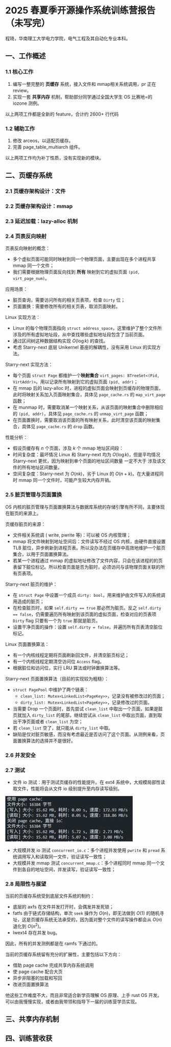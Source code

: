 # 2025 春夏季开源操作系统训练营报告（未写完）

程琦，华南理工大学电力学院，电气工程及其自动化专业本科。


## 一、工作概述

### 1.1 核心工作

1. 编写一整完整的 **页缓存** 系统，接入文件和 mmap相关系统调用，pr 正在 review。
2. 实现一套 **共享内存** 机制，帮助部分同学通过全国大学生 OS 比赛地=的 iozone 测例。

以上两项工作都是全新的 feature，合计约 2600+ 行代码

### 1.2 辅助工作

1. 修改 arceos，以适配页缓存。
2. 完善 page_table_multiarch 组件。

以上两项工作均为补丁性质，没有实现新的模块。

## 二、页缓存系统

### 2.1 页缓存架构设计：文件

### 2.2 页缓存架构设计：mmap

### 2.3 延迟加载：lazy-alloc 机制

### 2.4 页表反向映射

页表反向映射的概念：
- 多个虚拟页面可能同时映射到同一个物理页面，主要出现在多个进程共享 mmap 同一个文件；
- 我们需要根据物理页面反向找到 **所有** 映射到它的虚拟页面 `(pid, virt_page_num)`。

应用场景：
- 脏页查询，需要访问所有的相关页表项，检查 `Dirty` 位；
-  页面置换：需要修改所有的相关页表，取消页面映射。

Linux 实现方法：
- Linux 的每个物理页面指向 `struct address_space`，这里维护了整个文件所涉及的所有虚拟地址段，从中查找哪些虚拟地址段包含了当前页面。
- 通过区间树这种数据结构实现 $O(\log k)$ 的查找。
- 考虑 Starry-next 底层 Unikernel 基座的解耦性，没有采用 Linux 的实现方法。

Starry-next 实现方法：
-  每个页面 `struct Page` 都维护一个**映射集合** `virt_pages: BTreeSet<(Pid, VirtAddr)>`。用以记录所有映射到它的虚拟页面 `(pid, addr)`；
- 在 mmap 后的 lazy-alloc 时，进程的虚拟页面会映射到页缓存的物理页面，此时将映射关系加入页面映射集合，具体见 `page_cache.rs` 的 `map_virt_page` 函数；
- 在 munmap 时，需要取消某一个映射关系，从该页面的映射集合中删除相应的 `(pid, addr)`，具体见 `page_cache.rs` 的 `unmap_virt_page` 函数；
- 在页面置换时，需要取消该页面的所有映射关系，此时清空该页面的映射集合，具体见 `page_cache.rs` 的 `drop` 函数。

性能分析：
- 假设页缓存有 $n$ 个页面，涉及 $k$ 个 mmap 地址区间段：
- 时间复杂度：最坏情况 Linux 和 Starry-next 均为 $O(\log k)$，但是平均情况 Starry-next 更优，因为映射到单个页面的地址区间数量 一定不大于 涉及该文件的所有地址区间数量。
- 空间复杂度：Starry-next 为 $O(nk)$，劣于 Linux 的 $O(n + k)$。在大量进程同时 mmap 同一个文件时，可能产生较大内存开销。

### 2.5 脏页管理与页面置换

OS 内核的脏页管理与页面置换算法与数据库系统的存储引擎有所不同，主要体现在脏页的来源上。

页缓存脏页的来源：
- 文件相关系统调 ( write, pwrite 等)：可以被 OS 内核管理；
- mmap 将文件映射到地址空间后：文件读写不经过 OS 内核，由硬件直接设置 TLB 脏位，异步刷新到进程页表。所以没办法在页缓存中高效地维护一个脏页集合，以用于页面置换算法。
- 若某一个进程通过 mmap 的虚拟地址修改了文件内容，只会在该进程的的页表留下脏位标记。所以检查页面是否为脏时，必须访问与该物理页面关联的所有页表项。

Starry-next 脏页的维护：
- 在 `struct Page` 中设置一个成员 `dirty: bool`，用来维护由文件写入的系统调用造成的脏页；
- 在检查脏页时，如果 `self.dirty == true` 那必然为脏页。反之 `self.dirty == false`，仍需要遍历所有映射到该页面的虚拟页面，检查对应的页表项 `Dirty` flag 只要有一个为 `true` 那就是脏页。
- 设置干净页面的操作：设置 `self.dirty = false`，并遍历所有页表清空脏位标记。


Linux 页面置换算法：
- 有一个内核线程定期将页面刷新回文件，并清空脏页标记；
- 有一个内核线程定期清空访问位 `Access` flag。
- 根据脏位和访问位，实行 LRU 算法或时钟置换算法等。

Starry-next 页面置换算法（目前的实现较为粗糙）：
- `struct PagePool` 中维护了两个链表：
    - `clean_list: Mutex<LinkedList<PageKey>>`，记录没有被修改过的页面；
    - `dirty_list: Mutex<LinkedList<PageKey>>`，记录修改过的页面。
- 当需要 Drop 一个页面时，首先尝试 `clean_list` 中取出一个页面，如果是脏页就加入 `dirty_list` 的尾部，继续尝试从 `clean_list` 中取出页面，直到取出干净页面或者 `clean_list` 为空；
- 若 `clean_list` 空了，就只能从 `dirty_list` 中取。
- 缺陷是仅对脏页敏感，而没有考虑最近是否访问了这个页面。从测例来看，页面置换算法的选择并不是很好。

### 2.6 并发安全

### 2.7 测试
- 文件 io 测试：用于测试页缓存的性能提升。在 ext4 系统中，大规模局部性读取文件，性能将会从文件 io 级别提升至内存读写级别。

![性能比较](pic/io_speed.png)

- 大规模并发 io 测试 `concurrent_io.c`：多个进程并发使用 `pwrite` 和 `pread` 系统调用写入和读取同一文件，验证读写一致性；
- 大规模并发 mmap 测试 `concurrent_mmap.c`：多个进程同时 mmap 同一个文件到各自的地址空间，并发读写，验证读写一致性；

### 2.8 局限性与展望

当前的页缓存系统受到底层文件系统的制约：
- 底层的 axfs 在文件并发打开时，会偶发并发死锁；
- fatfs 由于链式存储结构，单次 `seek` 操作为 $O(n)$，即无法做到 $O(1)$ 的随机寻址，这是页缓存系统无法承受的，因为面对整个文件的读写操作都会从 $O(n)$ 退化到 $O(n^2)$。
- lwext4 存在并发 bug。

因此，所有的并发测例都是在 ramfs 下通过的。

当前的页缓存系统留有充分的扩展性，主要包括以下方向：
- 借助 page cache 完成共享内存系统调用
- 使 page cache 配合大页
- 异步非阻塞的加载和写回
- 改进页面置换算法

他这些工作难度不大，而且非常适合新学员理解 OS 原理、上手 rust OS 开发。可以由我慢慢实现，或者由我带领和指导下一届的训练营学员实现。

## 三、共享内存机制

## 四、训练营收获